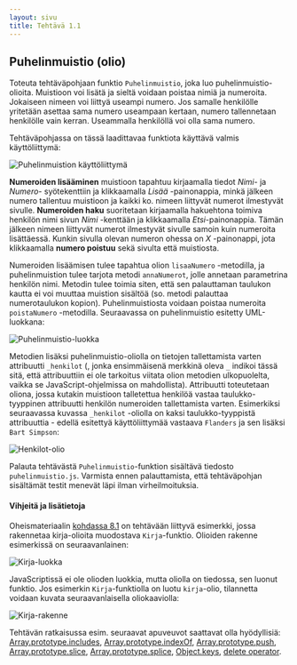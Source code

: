 ```yaml
---
layout: sivu
title: Tehtävä 1.1
---
```


## Puhelinmuistio (olio)

Toteuta tehtäväpohjaan funktio `Puhelinmuistio`, joka luo puhelinmuistio-olioita. Muistioon voi lisätä ja sieltä voidaan poistaa nimiä ja numeroita. Jokaiseen nimeen voi liittyä useampi numero. Jos samalle henkilölle yritetään asettaa sama numero useampaan kertaan, numero tallennetaan henkilölle vain kerran. Useammalla henkilöllä voi olla sama numero. 

Tehtäväpohjassa on tässä laadittavaa funktiota käyttävä valmis käyttöliittymä:

![Puhelinmuistion käyttöliittymä](/osa1/img/puhelinmuistio_ui.png "Puhelinmuistion käyttöliittymä")

**Numeroiden lisääminen** muistioon tapahtuu kirjaamalla tiedot *Nimi*- ja *Numero*- syötekenttiin ja klikkaamalla *Lisää* -painonappia, minkä jälkeen numero tallentuu muistioon ja kaikki ko. nimeen liittyvät numerot ilmestyvät sivulle. **Numeroiden haku** suoritetaan kirjaamalla hakuehtona toimiva henkilön nimi sivun *Nimi* -kenttään ja klikkaamalla *Etsi*-painonappia. Tämän jälkeen nimeen liittyvät numerot ilmestyvät sivulle samoin kuin numeroita lisättäessä. Kunkin sivulla olevan numeron ohessa on *X* -painonappi, jota klikkaamalla **numero poistuu** sekä sivulta että muistiosta. 

Numeroiden lisäämisen tulee tapahtua olion `lisaaNumero` -metodilla, ja puhelinmuistion tulee tarjota metodi `annaNumerot`, jolle annetaan parametrina henkilön nimi. Metodin tulee toimia siten, että sen palauttaman taulukon kautta ei voi muuttaa muistion sisältöä (so. metodi palauttaa numerotaulukon kopion). Puhelinmuistiosta voidaan poistaa numeroita `poistaNumero` -metodilla. Seuraavassa on puhelinmuistio esitetty UML-luokkana:

![Puhelinmuistio-luokka](/osa1/img/puhelinmuistio_olio.jpeg "Puhelinmuistio-luokka")

Metodien lisäksi puhelinmuistio-oliolla on tietojen tallettamista varten attribuutti `_henkilot` (, jonka ensimmäisenä merkkinä oleva `_` indikoi tässä sitä, että attribuuttiin ei ole tarkoitus viitata olion metodien ulkopuolelta, vaikka se JavaScript-ohjelmissa on mahdollista). Attribuutti toteutetaan oliona, jossa kutakin muistioon talletettua henkilöä vastaa taulukko-tyyppinen attribuutti henkilön numeroiden tallettamista varten. Esimerkiksi seuraavassa kuvassa `_henkilot` -oliolla on kaksi taulukko-tyyppistä attribuuttia - edellä esitettyä käyttöliittymää vastaava `Flanders` ja sen lisäksi `Bart Simpson`:  

![Henkilot-olio](/osa1/img/henkilot_olio.jpeg "Henkilot-olio")

Palauta tehtävästä `Puhelinmuistio`-funktion sisältävä tiedosto `puhelinmuistio.js`. Varmista ennen palauttamista, että tehtäväpohjan sisältämät testit menevät läpi ilman virheilmoituksia.

#### Vihjeitä ja lisätietoja

Oheismateriaalin [kohdassa 8.1](/weso/#8.1-Oliot) on tehtävään liittyvä esimerkki, jossa rakennetaa kirja-olioita muodostava `Kirja`-funktio. Olioiden rakenne esimerkissä on seuraavanlainen:

![Kirja-luokka](/osa1/img/kirja_olio.jpeg "Kirja-luokka")

JavaScriptissä ei ole olioden luokkia, mutta oliolla on tiedossa, sen luonut funktio. Jos esimerkin `Kirja`-funktiolla on luotu `kirja`-olio, tilannetta voidaan kuvata seuraavanlaisella oliokaaviolla:

![Kirja-rakenne](/osa1/img/kirja_rakenne.jpeg "Kirja-rakenne")

Tehtävän ratkaisussa esim. seuraavat apuveuvot saattavat olla hyödyllisiä:
[Array.prototype.includes](https://developer.mozilla.org/en-US/docs/Web/JavaScript/Reference/Global_Objects/Array/includes),
[Array.prototype.indexOf](https://developer.mozilla.org/en-US/docs/Web/JavaScript/Reference/Global_Objects/Array/indexOf),
[Array.prototype.push](https://developer.mozilla.org/en-US/docs/Web/JavaScript/Reference/Global_Objects/Array/push),
[Array.prototype.slice](https://developer.mozilla.org/en-US/docs/Web/JavaScript/Reference/Global_Objects/Array/slice),
[Array.prototype.splice](https://developer.mozilla.org/en-US/docs/Web/JavaScript/Reference/Global_Objects/Array/splice),
[Object.keys](https://developer.mozilla.org/en-US/docs/Web/JavaScript/Reference/Global_Objects/Object/keys),
[delete operator](https://developer.mozilla.org/en-US/docs/Web/JavaScript/Reference/Operators/delete).

